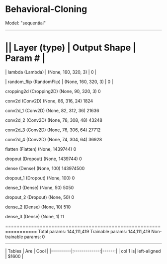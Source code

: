 # Behavioral-Cloning

Model: "sequential"
_________________________________________________________________
|| Layer (type)       |         Output Shape      |        Param #   |
=================================================================
| lambda (Lambda)   |          (None, 160, 320, 3)   |    0      |   
                                                                 
| random_flip (RandomFlip)  |  (None, 160, 320, 3)    |   0  |       
                                                                 
 cropping2d (Cropping2D)     (None, 90, 320, 3)        0         
                                                                 
 conv2d (Conv2D)             (None, 86, 316, 24)       1824      
                                                                 
 conv2d_1 (Conv2D)           (None, 82, 312, 36)       21636     
                                                                 
 conv2d_2 (Conv2D)           (None, 78, 308, 48)       43248     
                                                                 
 conv2d_3 (Conv2D)           (None, 76, 306, 64)       27712     
                                                                 
 conv2d_4 (Conv2D)           (None, 74, 304, 64)       36928     
                                                                 
 flatten (Flatten)           (None, 1439744)           0         
                                                                 
 dropout (Dropout)           (None, 1439744)           0         
                                                                 
 dense (Dense)               (None, 100)               143974500 
                                                                 
 dropout_1 (Dropout)         (None, 100)               0         
                                                                 
 dense_1 (Dense)             (None, 50)                5050      
                                                                 
 dropout_2 (Dropout)         (None, 50)                0         
                                                                 
 dense_2 (Dense)             (None, 10)                510       
                                                                 
 dense_3 (Dense)             (None, 1)                 11        
                                                                 
=================================================================
Total params: 144,111,419
Trainable params: 144,111,419
Non-trainable params: 0
_________________________________________________________________

| Tables | Are | Cool | |----------|:-------------:|------:| | col 1 is| left-aligned | $1600 |
